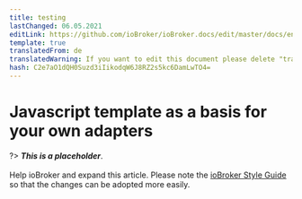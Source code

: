 ```yaml
---
title: testing
lastChanged: 06.05.2021
editLink: https://github.com/ioBroker/ioBroker.docs/edit/master/docs/en/dev/adaptertesting.md
template: true
translatedFrom: de
translatedWarning: If you want to edit this document please delete "translatedFrom" field, elsewise this document will be translated automatically again
hash: C2e7aO1dQH0Suzd3iIikodqW6J8RZ2s5kc6DamLwTO4=
---
```

# Javascript template as a basis for your own adapters
?> ***This is a placeholder***.<br><br> Help ioBroker and expand this article. Please note the [ioBroker Style Guide](https://www.iobroker.net/#de/documentation/community/styleguidedoc.md) so that the changes can be adopted more easily.
